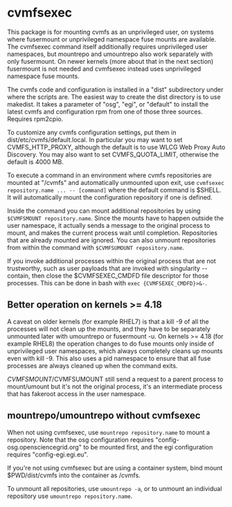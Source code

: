 # cvmfsexec

This package is for mounting cvmfs as an unprivileged user, on systems
where fusermount or unprivileged namespace fuse mounts are available.
The cvmfsexec command itself additionally requires unprivileged user
namespaces, but mountrepo and umountrepo also work separately with only
fusermount.  On newer kernels (more about that in the next section)
fusermount is not needed and cvmfsexec instead uses unprivileged
namespace fuse mounts.

The cvmfs code and configuration is installed in a "dist" subdirectory
under where the scripts are.  The easiest way to create the dist
directory is to use makedist.  It takes a parameter of "osg", "egi",
or "default" to install the latest cvmfs and configuration rpm from
one of those three sources.  Requires rpm2cpio.

To customize any cvmfs configuration settings, put them in
dist/etc/cvmfs/default.local.  In particular you may want to set
CVMFS_HTTP_PROXY, although the default is to use WLCG Web Proxy Auto
Discovery.  You may also want to set CVMFS_QUOTA_LIMIT, otherwise the
default is 4000 MB.

To execute a command in an environment where cvmfs repositories are
mounted at "/cvmfs" and automatically unmounted upon exit, use
`cvmfsexec repository.name ... -- [command]` where the default command
is $SHELL.  It will automatically mount the configuration repository
if one is defined. 

Inside the command you can mount additional repositories by using
`$CVMFSMOUNT repository.name`.  Since the mounts have to happen outside
the user namespace, it actually sends a message to the original process
to mount, and makes the current process wait until completion.
Repositories that are already mounted are ignored.  You can also unmount
repositories from within the command with `$CVMFSUMOUNT repository.name`.

If you invoke additional processes within the original process that are
not trustworthy, such as user payloads that are invoked with singularity
--contain, then close the $CVMFSEXEC_CMDFD file descriptor for those
processes.  This can be done in bash with `exec {CVMFSEXEC_CMDFD}>&-`.

## Better operation on kernels >= 4.18

A caveat on older kernels (for example RHEL7) is that a kill -9  of
all the processes will not clean up the mounts, and they have to be
separately unmounted later with umountrepo or fusermount -u.  On
kernels >= 4.18 (for example RHEL8) the operation changes to do fuse
mounts only inside of unprivileged user namespaces, which always
completely cleans up mounts even with kill -9.  This also uses a
pid namespace to ensure that all fuse processes are always cleaned up
when the command exits.

$CVMFSMOUNT/$CVMFSUMOUNT still send a request to a parent process to
mount/umount but it's not the original process, it's an intermediate
process that has fakeroot access in the user namespace.

## mountrepo/umountrepo without cvmfsexec

When not using cvmfsexec, use `mountrepo repository.name` to mount a
repository.  Note that the osg configuration requires
"config-osg.opensciencegrid.org" to be mounted first, and the egi
configuration requires "config-egi.egi.eu".

If you're not using cvmfsexec but are using a container system, bind
mount $PWD/dist/cvmfs into the container as /cvmfs.

To unmount all repositories, use `umountrepo -a`, or to unmount an
individual repository use `umountrepo repository.name`.
